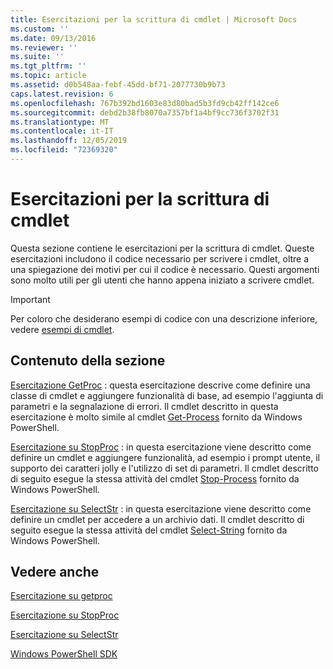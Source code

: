 ```yaml
---
title: Esercitazioni per la scrittura di cmdlet | Microsoft Docs
ms.custom: ''
ms.date: 09/13/2016
ms.reviewer: ''
ms.suite: ''
ms.tgt_pltfrm: ''
ms.topic: article
ms.assetid: d0b548aa-febf-45dd-bf71-2077730b9b73
caps.latest.revision: 6
ms.openlocfilehash: 767b392bd1603e83d80bad5b3fd9cb42ff142ce6
ms.sourcegitcommit: debd2b38fb8070a7357bf1a4bf9cc736f3702f31
ms.translationtype: MT
ms.contentlocale: it-IT
ms.lasthandoff: 12/05/2019
ms.locfileid: "72369320"
---
```

# <a name="tutorials-for-writing-cmdlets"></a>Esercitazioni per la scrittura di cmdlet

Questa sezione contiene le esercitazioni per la scrittura di cmdlet. Queste esercitazioni includono il codice necessario per scrivere i cmdlet, oltre a una spiegazione dei motivi per cui il codice è necessario. Questi argomenti sono molto utili per gli utenti che hanno appena iniziato a scrivere cmdlet.

> [!IMPORTANT]
> Per coloro che desiderano esempi di codice con una descrizione inferiore, vedere [esempi di cmdlet](./cmdlet-samples.md).

## <a name="in-this-section"></a>Contenuto della sezione

[Esercitazione GetProc](./getproc-tutorial.md) : questa esercitazione descrive come definire una classe di cmdlet e aggiungere funzionalità di base, ad esempio l'aggiunta di parametri e la segnalazione di errori. Il cmdlet descritto in questa esercitazione è molto simile al cmdlet [Get-Process](/powershell/module/Microsoft.PowerShell.Management/Get-Process) fornito da Windows PowerShell.

[Esercitazione su StopProc](./stopproc-tutorial.md) : in questa esercitazione viene descritto come definire un cmdlet e aggiungere funzionalità, ad esempio i prompt utente, il supporto dei caratteri jolly e l'utilizzo di set di parametri. Il cmdlet descritto di seguito esegue la stessa attività del cmdlet [Stop-Process](/powershell/module/Microsoft.PowerShell.Management/Stop-Process) fornito da Windows PowerShell.

[Esercitazione su SelectStr](./selectstr-tutorial.md) : in questa esercitazione viene descritto come definire un cmdlet per accedere a un archivio dati. Il cmdlet descritto di seguito esegue la stessa attività del cmdlet [Select-String](/powershell/module/microsoft.powershell.utility/select-string) fornito da Windows PowerShell.

## <a name="see-also"></a>Vedere anche

[Esercitazione su getproc](./getproc-tutorial.md)

[Esercitazione su StopProc](./stopproc-tutorial.md)

[Esercitazione su SelectStr](./selectstr-tutorial.md)

[Windows PowerShell SDK](../windows-powershell-reference.md)
